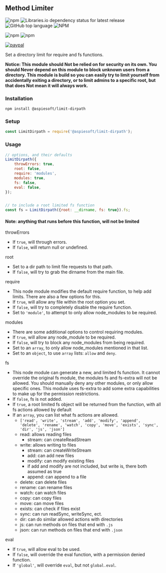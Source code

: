 ## Method Limiter

![npm](https://img.shields.io/npm/v/@aspiesoft/limit-dirpath)
![Libraries.io dependency status for latest release](https://img.shields.io/librariesio/release/npm/@aspiesoft/limit-dirpath)
![GitHub top language](https://img.shields.io/github/languages/top/aspiesoft/limit-dirpath)
![NPM](https://img.shields.io/npm/l/@aspiesoft/limit-dirpath)

![npm](https://img.shields.io/npm/dw/@aspiesoft/limit-dirpath)
![npm](https://img.shields.io/npm/dm/@aspiesoft/limit-dirpath)

[![paypal](https://img.shields.io/badge/buy%20me%20a%20coffee-paypal-blue)](https://buymeacoffee.aspiesoft.com/)

Set a directory limit for require and fs functions.

**Notice: This module should Not be relied on for security on its own.
You should Never depend on this module to block unknown users from a directory.
This module is build so you can easily try to limit yourself from accidentally exiting a directory, or to limit admins to a specific root, but that does Not mean it will always work.**

### Installation

```shell script
npm install @aspiesoft/limit-dirpath
```

### Setup

```js
const LimitDirpath = require('@aspiesoft/limit-dirpath');
```

### Usage

```js
// options, and their defaults
LimitDirpath({
    throwErrors: true,
    root: false,
    require: 'modules',
    modules: true,
    fs: false,
    eval: false,
});


// to include a root limited fs function
const fs = LimitDirpath({root: __dirname, fs: true}).fs;
```

#### Note: anything that runs before this function, will not be limited

throwErrors
 - If `true`, will through errors.
 - If `false`, will return null or undefined.

root
 - Set to a dir path to limit file requests to that path.
 - If `false`, will try to grab the dirname from the main file.

require
 - This node module modifies the default require function, to help add limits.
 There are also a few options for this.
 - If `true`, will allow any file within the root option you set.
 - If `false`, will try to completely disable the require function.
 - Set to `'module'`, to attempt to only allow node_modules to be required.

modules
 - There are some additional options to control requiring modules.
 - If `true`, will allow any node_module to be required.
 - If `false`, will try to block any node_modules from being required.
 - Set to an `array`, to only allow node_modules mentioned in that list.
 - Set to an `object`, to use `array` lists: `allow` and `deny`.

fs
 - This node module can generate a new, and limited fs function.
 It cannot override the original fs module, the modules fs and fs-extra will not be allowed.
 You should manually deny any other modules, or only allow specific ones.
 This module uses fs-extra to add some extra capabilities to make up for the permission restrictions.
 - If `false`, fs is not added.
 - If `true`, a root limited fs object will be returned from the function, with all fs actions allowed by default
 - If an `array`, you can list what fs actions are allowed.
   - `['read', 'write', 'stream', 'add', 'modify', 'append', 'delete', 'rename', 'watch', 'copy', 'move', 'exists', 'sync', 'dir', 'js', 'json']`
   - read: allows reading files
     - stream: can createReadStream
   - write: allows writing to files
     - stream: can createWriteStream
     - add: can add new files
     - modify: can modify existing files
     - if add and modify are not included, but write is, there both assumed as true
     - append: can append to a file
   - delete: can delete files
   - rename: can rename files
   - watch: can watch files
   - copy: can copy files
   - move: can move files
   - exists: can check if files exist
   - sync: can run readSync, writeSync, ect.
   - dir: can do similar allowed actions with directories
   - js: can run methods on files that end with `.js`
   - json: can run methods on files that end with `.json`

eval
 - If `true`, will allow eval to be used.
 - If `false`, will override the eval function, with a permission denied function.
 - If `'global'`, will override `eval`, but not `global.eval`.
